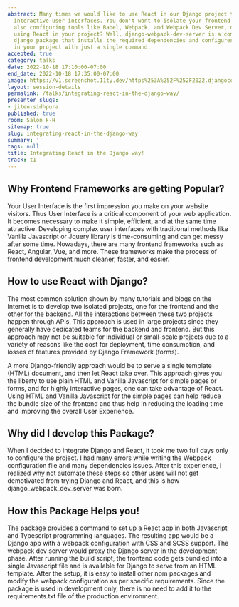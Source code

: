 ```yaml
---
abstract: Many times we would like to use React in our Django project to make highly
  interactive user interfaces. You don't want to isolate your frontend and backend,
  also configuring tools like Babel, Webpack, and Webpack Dev Server, deter you from
  using React in your project? Well, django-webpack-dev-server is a command-line reusable
  django package that installs the required dependencies and configures a React application
  in your project with just a single command.
accepted: true
category: talks
date: 2022-10-18 17:10:00-07:00
end_date: 2022-10-18 17:35:00-07:00
image: https://v1.screenshot.11ty.dev/https%253A%252F%252F2022.djangocon.us%252Fpresenters%252Fjiten-sidhpura/opengraph/
layout: session-details
permalink: /talks/integrating-react-in-the-django-way/
presenter_slugs:
- jiten-sidhpura
published: true
room: Salon F-H
sitemap: true
slug: integrating-react-in-the-django-way
summary: ''
tags: null
title: Integrating React in the Django way!
track: t1
---
```


## Why Frontend Frameworks are getting Popular?

Your User Interface is the first impression you make on your website visitors. Thus User Interface is a critical component of your web application. It becomes necessary to make it simple, efficient, and at the same time attractive. Developing complex user interfaces with traditional methods like Vanilla Javascript or Jquery library is time-consuming and can get messy after some time. Nowadays, there are many frontend frameworks such as React, Angular, Vue, and more. These frameworks make the process of frontend development much cleaner, faster, and easier.

## How to use React with Django?

The most common solution shown by many tutorials and blogs on the Internet is to develop two isolated projects, one for the frontend and the other for the backend. All the interactions between these two projects happen through APIs. This approach is used in large projects since they generally have dedicated teams for the backend and frontend. But this approach may not be suitable for individual or small-scale projects due to a variety of reasons like the cost for deployment, time consumption, and losses of features provided by Django Framework (forms).

A more Django-friendly approach would be to serve a single template (HTML) document, and then let React take over. This approach gives you the liberty to use plain HTML and Vanilla Javascript for simple pages or forms, and for highly interactive pages, one can take advantage of React. Using HTML and Vanilla Javascript for the simple pages can help reduce the bundle size of the frontend and thus help in reducing the loading time and improving the overall User Experience.

## Why did I develop this Package?

When I decided to integrate Django and React, it took me two full days only to configure the project. I had many errors while writing the Webpack configuration file and many dependencies issues. After this experience, I realized why not automate these steps so other users will not get demotivated from trying Django and React, and this is how django_webpack_dev_server was born.

## How this Package Helps you!

The package provides a command to set up a React app in both Javascript and Typescript programming languages. The resulting app would be a Django app with a webpack configuration with CSS and SCSS support. The webpack dev server would proxy the Django server in the development phase. After running the build script, the frontend code gets bundled into a single Javascript file and is available for Django to serve from an HTML template. After the setup, it is easy to install other npm packages and modify the webpack configuration as per specific requirements. Since the package is used in development only, there is no need to add it to the requirements.txt file of the production environment.
